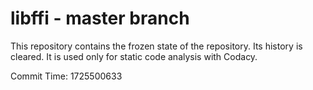 # libffi - master branch

This repository contains the frozen state of the repository.
Its history is cleared. It is used only for static code
analysis with Codacy.

Commit Time: 1725500633
